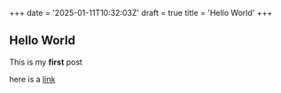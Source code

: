 +++
date = '2025-01-11T10:32:03Z'
draft = true
title = 'Hello World'
+++

## Hello World

This is my **first** post

here is a [link](https://gohugo.io)

